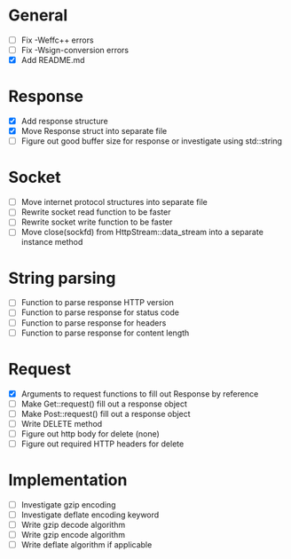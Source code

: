 # General
- [ ] Fix -Weffc++ errors
- [ ] Fix -Wsign-conversion errors
- [X] Add README.md

# Response
- [X] Add response structure
- [X] Move Response struct into separate file
- [ ] Figure out good buffer size for response or investigate using std::string

# Socket
- [ ] Move internet protocol structures into separate file
- [ ] Rewrite socket read function to be faster
- [ ] Rewrite socket write function to be faster
- [ ] Move close(sockfd) from HttpStream::data_stream into a separate instance method

# String parsing
- [ ] Function to parse response HTTP version
- [ ] Function to parse response for status code
- [ ] Function to parse response for headers
- [ ] Function to parse response for content length

# Request
- [X] Arguments to request functions to fill out Response by reference
- [ ] Make Get::request() fill out a response object
- [ ] Make Post::request() fill out a response object
- [ ] Write DELETE method
- [ ] Figure out http body for delete (none)
- [ ] Figure out required HTTP headers for delete

# Implementation
- [ ] Investigate gzip encoding
- [ ] Investigate deflate encoding keyword
- [ ] Write gzip decode algorithm
- [ ] Write gzip encode algorithm
- [ ] Write deflate algorithm if applicable

